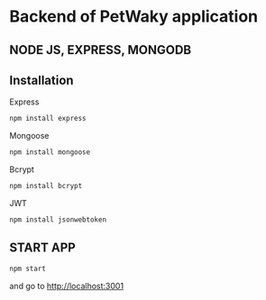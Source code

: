 # Backend of PetWaky application

## NODE JS, EXPRESS, MONGODB

## Installation

Express

```bash
npm install express
```
Mongoose

```bash
npm install mongoose
```

Bcrypt

```bash
npm install bcrypt
```

JWT

```bash
npm install jsonwebtoken
```
## START APP

```bash
npm start
```

and go to  [http://localhost:3001](#http://localhost:3001)
